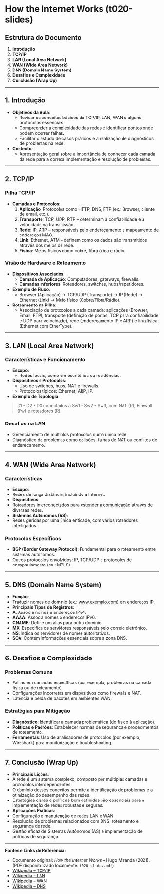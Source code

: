 # How the Internet Works (t020-slides)

## Estrutura do Documento
1. **Introdução**
2. **TCP/IP**
3. **LAN (Local Area Network)**
4. **WAN (Wide Area Network)**
5. **DNS (Domain Name System)**
6. **Desafios e Complexidade**
7. **Conclusão (Wrap Up)**

---

## 1. Introdução
- **Objetivos da Aula**:
  - Revisar os conceitos básicos de TCP/IP, LAN, WAN e alguns protocolos essenciais.
  - Compreender a complexidade das redes e identificar pontos onde podem ocorrer falhas.
  - Facilitar o estudo de casos práticos e a realização de diagnósticos de problemas na rede.
- **Contexto**:
  - Apresentação geral sobre a importância de conhecer cada camada da rede para a correta implementação e resolução de problemas.

---

## 2. TCP/IP
### Pilha TCP/IP
- **Camadas e Protocolos**:
  1. **Aplicação**: Protocolos como HTTP, DNS, FTP (ex.: Browser, cliente de email, etc.).
  2. **Transporte**: TCP, UDP, RTP – determinam a confiabilidade e a velocidade na transmissão.
  3. **Rede**: IP, ARP – responsáveis pelo endereçamento e mapeamento de endereços MAC.
  4. **Link**: Ethernet, ATM – definem como os dados são transmitidos através dos meios de rede.
  5. **Física**: Meios físicos como cobre, fibra ótica e rádio.

### Visão de Hardware e Roteamento
- **Dispositivos Associados**:
  - **Camada de Aplicação**: Computadores, gateways, firewalls.
  - **Camadas Inferiores**: Roteadores, switches, hubs/repetidores.
- **Exemplo de Fluxo**:
  - Browser (Aplicação) → TCP/UDP (Transporte) → IP (Rede) → Ethernet (Link) → Meio físico (Cobre/Fibra/Rádio).
- **Roteamento na Pilha**:
  - Associação de protocolos a cada camada: aplicações (Browser, Email, FTP), transporte (definição de portas, TCP para confiabilidade e UDP para velocidade), rede (endereçamento IP e ARP) e link/física (Ethernet com EtherType).

---

## 3. LAN (Local Area Network)
### Características e Funcionamento
- **Escopo**:
  - Redes locais, como em escritórios ou residências.
- **Dispositivos e Protocolos**:
  - Uso de switches, hubs, NAT e firewalls.
  - Protocolos típicos: Ethernet, ARP, IP.
- **Exemplo de Topologia**:

> D1 - D2 - D3 conectados a Sw1 - Sw2 - Sw3, com NAT (R), Firewall (Fw) e roteadores (R).

### Desafios na LAN
- Gerenciamento de múltiplos protocolos numa única rede.
- Diagnóstico de problemas como colisões, falhas de NAT ou conflitos de endereçamento.

---

## 4. WAN (Wide Area Network)
### Características
- **Escopo**:
- Redes de longa distância, incluindo a Internet.
- **Dispositivos**:
- Roteadores interconectados para estender a comunicação através de diversas redes.
- **Sistemas Autônomos (AS)**:
- Redes geridas por uma única entidade, com vários roteadores interligados.
### Protocolos Específicos
- **BGP (Border Gateway Protocol)**: Fundamental para o roteamento entre sistemas autônomos.
- Outros protocolos envolvidos: IP, TCP/UDP e protocolos de encapsulamento (ex.: MPLS).

---

## 5. DNS (Domain Name System)
- **Função**:
- Traduzir nomes de domínio (ex.: www.exemplo.com) em endereços IP.
- **Principais Tipos de Registros**:
- **A**: Associa nomes a endereços IPv4.
- **AAAA**: Associa nomes a endereços IPv6.
- **CNAME**: Define um alias para outro domínio.
- **MX**: Especifica os servidores responsáveis pelo correio eletrónico.
- **NS**: Indica os servidores de nomes autoritativos.
- **SOA**: Contém informações essenciais sobre a zona DNS.

---

## 6. Desafios e Complexidade
### Problemas Comuns
- Falhas em camadas específicas (por exemplo, problemas na camada física ou de roteamento).
- Configurações incorretas em dispositivos como firewalls e NAT.
- Latência e perda de pacotes em ambientes WAN.
### Estratégias para Mitigação
- **Diagnóstico**: Identificar a camada problemática (do físico à aplicação).
- **Políticas e Padrões**: Estabelecer normas de segurança e procedimentos de roteamento.
- **Ferramentas**: Uso de analisadores de protocolos (por exemplo, Wireshark) para monitorização e troubleshooting.

---

## 7. Conclusão (Wrap Up)
- **Principais Lições**:
- A rede é um sistema complexo, composto por múltiplas camadas e protocolos interdependentes.
- O domínio desses conceitos permite a identificação de problemas e a otimização do desempenho das redes.
- Estratégias claras e políticas bem definidas são essenciais para a implementação de redes robustas e seguras.
- **Aplicações Práticas**:
- Configuração e manutenção de redes LAN e WAN.
- Resolução de problemas relacionados com DNS, roteamento e segurança de rede.
- Gestão eficaz de Sistemas Autônomos (AS) e implementação de políticas de segurança.

---

**Fontes e Links de Referência:**

- Documento original: *How the Internet Works* – Hugo Miranda (2021). (PDF disponibilizado localmente: `t020-slides.pdf`)
- [Wikipedia – TCP/IP](https://pt.wikipedia.org/wiki/Conjunto_de_protocolos_TCP/IP)
- [Wikipedia – LAN](https://pt.wikipedia.org/wiki/Rede_de_%C3%A1rea_local)
- [Wikipedia – WAN](https://pt.wikipedia.org/wiki/Rede_de_%C3%A1rea_alta)
- [Wikipedia – DNS](https://pt.wikipedia.org/wiki/Sistema_de_Nomes_de_Dom%C3%ADnio)
